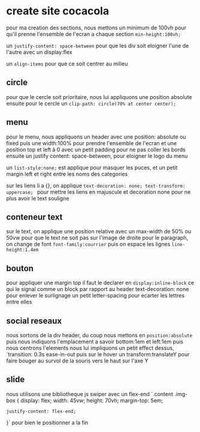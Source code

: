 # create site cocacola
pour ma creation des sections, nous mettons un minimum de 100vh pour qu'il prenne l'ensemble de l'ecran a chaque section `min-height:100vh;`

un `justify-content: space-between` pour que les div soit eloigner l'une de l'autre avec un display:flex

un `align-items` pour que ce soit centrer au milieu

## circle
pour que le cercle soit prioritaire, nous lui appliquons une position absolute
ensuite pour le cercle un `clip-path: circle(70% at center center);`

## menu
pour le menu, nous appliquons un header avec une position: absolute ou fixed puis une width:100% pour prendre l'ensemble de l'ecran et une position top et left à 0 avec un petit padding pour ne pas coller les bords
ensuite un justify content: space-between, pour eloigner le logo du menu

un `list-style:none;` est applique pour masquer les puces, et un petit margin left et right entre les noms des categories

sur les liens li a {}, on applique `text-decoration: none;
text-transform: uppercase;
` pour mettre les liens en majuscule et decoration none pour ne plus avoir le text souligne

## conteneur text
sur le text, on applique une position relative avec un max-width de 50% ou 50vw pour que le text ne soit pas sur l'image de droite
pour le paragraph, on change de font `font-family:courrier` puis on espace les lignes `line-height:1.4em`

## bouton
pour appliquer une margin top il faut le declarer en `display:inline-block` ce qui le signal comme un block par rapport au header
text-decoration: none pour enlever le surlignage un petit letter-spacing pour ecarter les lettres entre elles

## social reseaux
nous sortons de la div header, du coup nous mettons en `position:absolute` puis nous indiquons l'emplacement a savoir bottom:1em et left:1em puis nous centrons l'elements
nous lui impliquons un petit effect dessus, `transition: 0.3s ease-in-out
puis sur le hover un transform:translateY pour faire bouger au survol de la souris vers le haut sur l'axe Y

## slide
nous utilisons une bibliotheque js swiper avec un flex-end
`.content .img-box {
    display: flex;
    width: 45vw;
    height: 70vh;
    margin-top: 5em;
    
    justify-content: flex-end;
}`
pour bien le positionner a la fin